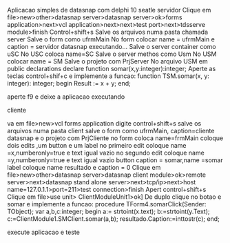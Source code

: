 Aplicacao simples de datasnap com delphi 10 seatle
servidor
Clique em file>new>other>datasnap server>datasnap server>ok>forms application>next>vcl application>next>next>test port>next>tdsserve module>finish
Control+shift+s
Salve os arquivos numa pasta chamada server
Salve o form como ufrmMain
No form colocar name = ufrmMain e caption = servidor  datasnap executando...
Salve o server container como uSC
No USC coloca name=SC
Salve o server methos como Usm
No USM colocar name = SM
Salve o projeto com PrjServer
No arquivo USM em public declarations declare function somar(x,y:integer):integer;
Aperte as teclas control+shif+c e implemente a funcao:
function TSM.somar(x, y: integer): integer;
begin
  Result := x + y;
end;

aperte f9 e deixe a aplicacao executando


cliente

va em file>new>vcl forms application
digite control+shift+s 
salve os arquivos numa pasta client
salve o form como ufrmMain, caption=cliente datasnap
e o projeto com PrjCliente
no form coloca name=frmMain
coloque dois edits ,um button e um label
no primeiro edit coloque name =x,numberonly=true e text igual vazio
no segundo edit coloque name =y,numberonly=true e text igual vazio
button caption = somar,name =somar
label coloque name resultado e caption = 0
Clique em file>new>other>datasnap server>datasnap client module>ok>remote server>next>datasnap stand alone server>next>tcp/ip>next>host name=127.0.1.1>port=211>test connection>finish
Apert control+shift+s
Clique em file>use unit> ClientModuleUnit1>ok]
De duplo clique no botao e somar e implemente a funcao:
procedure TForm4.somarClick(Sender: TObject);
var a,b,c:integer;
begin
     a:= strtoint(x.text);
     b:=strtoint(y.Text);
     c:=ClientModule1.SMClient.somar(a,b);
     resultado.Caption:=inttostr(c);
end;

execute aplicacao e teste
